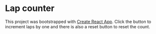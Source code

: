 # Lap counter

This project was bootstrapped with [Create React App](https://github.com/facebook/create-react-app).
Click the button to increment laps by one and there is also a reset button to reset the count.
 

